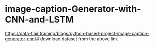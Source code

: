 # image-caption-Generator-with-CNN-and-LSTM
https://data-flair.training/blogs/python-based-project-image-caption-generator-cnn/#
download dataset from the above link
